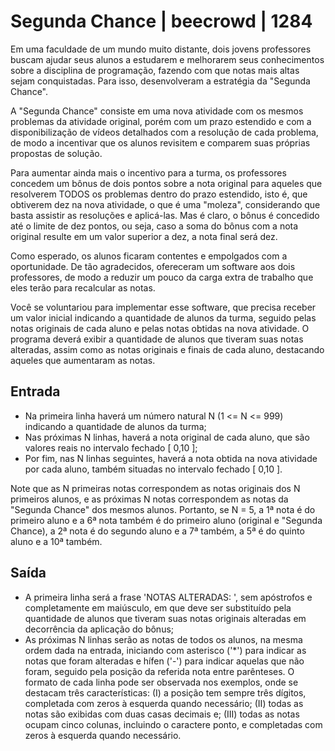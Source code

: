 # Segunda Chance | beecrowd | 1284

Em uma faculdade de um mundo muito distante, dois jovens professores buscam ajudar seus alunos a estudarem e melhorarem seus conhecimentos sobre a disciplina de programação, fazendo com que notas mais altas sejam conquistadas. Para isso, desenvolveram a estratégia da "Segunda Chance".

A "Segunda Chance" consiste em uma nova atividade com os mesmos problemas da atividade original, porém com um prazo estendido e com a disponibilização de vídeos detalhados com a resolução de cada problema, de modo a incentivar que os alunos revisitem e comparem suas próprias propostas de solução.

Para aumentar ainda mais o incentivo para a turma, os professores concedem um bônus de dois pontos sobre a nota original para aqueles que resolverem TODOS os problemas dentro do prazo estendido, isto é, que obtiverem dez na nova atividade, o que é uma "moleza", considerando que basta assistir as resoluções e aplicá-las. Mas é claro, o bônus é concedido até o limite de dez pontos, ou seja, caso a soma do bônus com a nota original resulte em um valor superior a dez, a nota final será dez.

Como esperado, os alunos ficaram contentes e empolgados com a oportunidade. De tão agradecidos, ofereceram um software aos dois professores, de modo a reduzir um pouco da carga extra de trabalho que eles terão para recalcular as notas.

Você se voluntariou para implementar esse software, que precisa receber um valor inicial indicando a quantidade de alunos da turma, seguido pelas notas originais de cada aluno e pelas notas obtidas na nova atividade. O programa deverá exibir a quantidade de alunos que tiveram suas notas alteradas, assim como as notas originais e finais de cada aluno, destacando aqueles que aumentaram as notas.

## Entrada
 - Na primeira linha haverá um número natural N (1 <= N <= 999) indicando a quantidade de alunos da turma;
 - Nas próximas N linhas, haverá a nota original de cada aluno, que são valores reais no intervalo fechado [ 0,10 ];
 - Por fim, nas N linhas seguintes, haverá a nota obtida na nova atividade por cada aluno, também situadas no intervalo fechado [ 0,10 ].

Note que as N primeiras notas correspondem as notas originais dos N primeiros alunos, e as próximas N notas correspondem as notas da "Segunda Chance" dos mesmos alunos. Portanto, se N = 5, a 1ª nota é do primeiro aluno e a 6ª nota também é do primeiro aluno (original e "Segunda Chance), a 2ª nota é do segundo aluno e a 7ª também, a 5ª é do quinto aluno e a 10ª também.

## Saída
 - A primeira linha será a frase 'NOTAS ALTERADAS: <quantidade>', sem apóstrofos e completamente em maiúsculo, em que <quantidade> deve ser substituído pela quantidade de alunos que tiveram suas notas originais alteradas em decorrência da aplicação do bônus;
 - As próximas N linhas serão as notas de todos os alunos, na mesma ordem dada na entrada, iniciando com asterisco ('*') para indicar as notas que foram alteradas e hífen ('-') para indicar aquelas que não foram, seguido pela posição da referida nota entre parênteses. O formato de cada linha pode ser observada nos exemplos, onde se destacam três características: (I) a posição tem sempre três dígitos, completada com zeros à esquerda quando necessário; (II) todas as notas são exibidas com duas casas decimais e; (III) todas as notas ocupam cinco colunas, incluindo o caractere ponto, e completadas com zeros à esquerda quando necessário.
